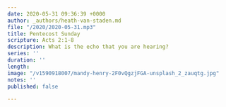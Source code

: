 ```yaml
---
date: 2020-05-31 09:36:39 +0000
author: _authors/heath-van-staden.md
file: "/2020/2020-05-31.mp3"
title: Pentecost Sunday
scripture: Acts 2:1-8
description: What is the echo that you are hearing?
series: ''
duration: ''
length: 
image: "/v1590918007/mandy-henry-2F0vQgzjFGA-unsplash_2_zauqtg.jpg"
notes: ''
published: false

---
```

